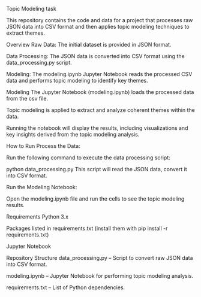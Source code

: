 Topic Modeling task

This repository contains the code and data for a project that processes raw JSON data into CSV format and then applies topic modeling techniques to extract themes.

Overview
Raw Data: The initial dataset is provided in JSON format.

Data Processing: The JSON data is converted into CSV format using the data_processing.py script.

Modeling: The modeling.ipynb Jupyter Notebook reads the processed CSV data and performs topic modeling to identify key themes.



Modeling
The Jupyter Notebook (modeling.ipynb) loads the processed data from the csv file.

Topic modeling is applied to extract and analyze coherent themes within the data.

Running the notebook will display the results, including visualizations and key insights derived from the topic modeling analysis.

How to Run
Process the Data:

Run the following command to execute the data processing script:

python data_processing.py
This script will read the JSON data, convert it into CSV format.

Run the Modeling Notebook:

Open the modeling.ipynb file and run the cells to see the topic modeling results.

Requirements
Python 3.x

Packages listed in requirements.txt (install them with pip install -r requirements.txt)

Jupyter Notebook

Repository Structure
data_processing.py – Script to convert raw JSON data into CSV format.

modeling.ipynb – Jupyter Notebook for performing topic modeling analysis.

requirements.txt – List of Python dependencies.
